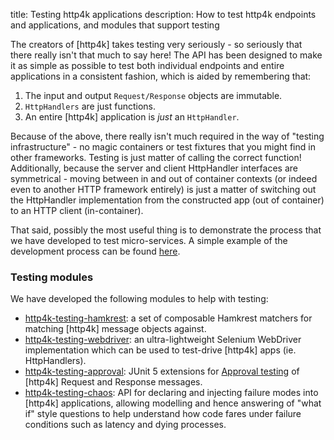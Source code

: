 title: Testing http4k applications
description: How to test http4k endpoints and applications, and modules that support testing

The creators of [http4k] takes testing very seriously - so seriously that there really isn't that much to say here! 
The API has been designed to make it as simple as possible to test both individual endpoints and entire applications in a consistent fashion, which is aided by remembering that:

1. The input and output `Request/Response` objects are immutable.
1. `HttpHandlers` are just functions.
1. An entire [http4k] application is *just* an `HttpHandler`.

Because of the above, there really isn't much required in the way of "testing infrastructure" - no magic containers or test fixtures that you might find in other frameworks. 
Testing is just matter of calling the correct function! Additionally, because the server and client HttpHandler interfaces are symmetrical - moving between in and out of container contexts 
(or indeed even to another HTTP framework entirely) is just a matter of switching out the HttpHandler implementation from the constructed app (out of container) to an HTTP client (in-container).

That said, possibly the most useful thing is to demonstrate the process that we have developed to test micro-services. A simple example of the development process can be found 
[here](/tutorials/tdding_http4k).

### Testing modules
We have developed the following modules to help with testing:

- [http4k-testing-hamkrest](/guide/modules/hamkrest): a set of composable Hamkrest matchers for matching [http4k] message objects against.
- [http4k-testing-webdriver](/guide/modules/webdriver): an ultra-lightweight Selenium WebDriver implementation which can be used to test-drive [http4k] apps (ie. HttpHandlers).
- [http4k-testing-approval](/guide/modules/approvaltests): JUnit 5 extensions for [Approval testing](http://approvaltests.com/) of [http4k] Request and Response messages.
- [http4k-testing-chaos](/guide/modules/chaos): API for declaring and injecting failure modes into [http4k] applications, allowing modelling and hence answering of "what if" style questions to help understand how code fares under failure conditions such as latency and dying processes.
